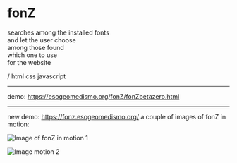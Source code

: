 # fonZ <br>
searches among the installed fonts<br>
and let the user choose<br>
among those found<br>
which one to use<br>
for the website<br>

/ html css javascript <hr>
demo: https://esogeomedismo.org/fonZ/fonZbetazero.html <hr>
new demo: https://fonz.esogeomedismo.org/
a couple of images of fonZ in motion:


![Image of fonZ in motion 1](https://fonz.esogeomedismo.org/img/fonZaction1.png)

![Image motion 2](https://fonz.esogeomedismo.org/img/fonZaction2.png)

